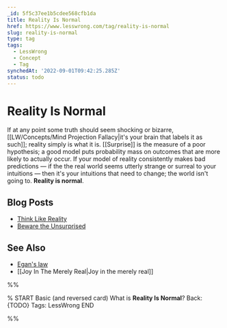 ```yaml
---
_id: 5f5c37ee1b5cdee568cfb1da
title: Reality Is Normal
href: https://www.lesswrong.com/tag/reality-is-normal
slug: reality-is-normal
type: tag
tags:
  - LessWrong
  - Concept
  - Tag
synchedAt: '2022-09-01T09:42:25.285Z'
status: todo
---
```


# Reality Is Normal

If at any point some truth should seem shocking or bizarre, [[LW/Concepts/Mind Projection Fallacy|it's your brain that labels it as such]]; reality simply is what it is. [[Surprise]] is the measure of a poor hypothesis; a good model puts probability mass on outcomes that are more likely to actually occur. If your model of reality consistently makes bad predictions — if the the real world seems utterly strange or surreal to your intuitions — then it's your intuitions that need to change; the world isn't going to. **Reality is normal**.

## Blog Posts

- [Think Like Reality](http://lesswrong.com/lw/hs/think_like_reality/)
- [Beware the Unsurprised](http://lesswrong.com/lw/ht/beware_the_unsurprised/)

## See Also

- [Egan's law](https://wiki.lesswrong.com/wiki/Egan's_law)
- [[Joy In The Merely Real|Joy in the merely real]]


%%

% START
Basic (and reversed card)
What is **Reality Is Normal**?
Back: {TODO}
Tags: LessWrong
END

%%
	
